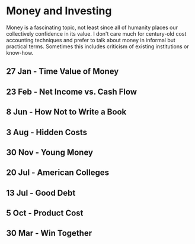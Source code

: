 # Money and Investing
Money is a fascinating topic, not least since all of humanity places our collectively confidence in its value. I don't care much for century-old cost accounting techniques and prefer to talk about money in informal but practical terms. Sometimes this includes criticism of existing institutions or know-how.

## 27 Jan - Time Value of Money

## 23 Feb - Net Income vs. Cash Flow

## 8 Jun - How Not to Write a Book

## 3 Aug - Hidden Costs

## 30 Nov - Young Money

## 20 Jul - American Colleges

## 13 Jul - Good Debt

## 5 Oct - Product Cost

## 30 Mar - Win Together
